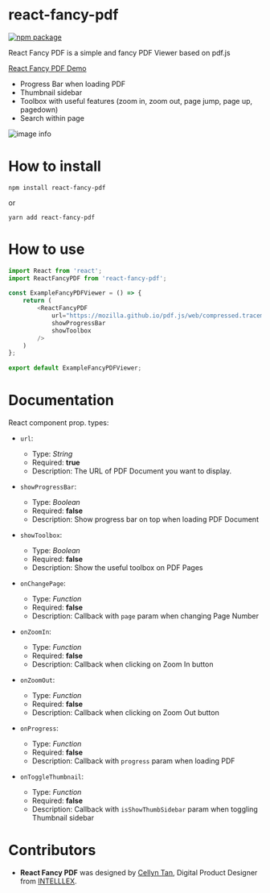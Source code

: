# react-fancy-pdf

[![npm package][npm-badge]][npm]

React Fancy PDF is a simple and fancy PDF Viewer based on pdf.js

[React Fancy PDF Demo](https://intelllex.github.io/react-fancy-pdf/)

- Progress Bar when loading PDF
- Thumbnail sidebar
- Toolbox with useful features (zoom in, zoom out, page jump, page up, pagedown)
- Search within page

![image info](https://i.imgur.com/rqECUDN.png)

# How to install

```
npm install react-fancy-pdf
```

or

```
yarn add react-fancy-pdf
```

# How to use

```js
import React from 'react';
import ReactFancyPDF from 'react-fancy-pdf';
 
const ExampleFancyPDFViewer = () => {
    return (
        <ReactFancyPDF
            url="https://mozilla.github.io/pdf.js/web/compressed.tracemonkey-pldi-09.pdf"
            showProgressBar
            showToolbox
        />
    )
};
 
export default ExampleFancyPDFViewer;
```

# Documentation
React component prop. types:

-   `url`:

    -   Type: _String_
    -   Required: **true**
    -   Description: The URL of PDF Document you want to display.

-   `showProgressBar`:

    -   Type: _Boolean_
    -   Required: **false**
    -   Description: Show progress bar on top when loading PDF Document

-   `showToolbox`:

    -   Type: _Boolean_
    -   Required: **false**
    -   Description: Show the useful toolbox on PDF Pages

-   `onChangePage`:
    -   Type: _Function_
    -   Required: **false**
    -   Description: Callback with `page` param when changing Page Number

-   `onZoomIn`:
    -   Type: _Function_
    -   Required: **false**
    -   Description: Callback when clicking on Zoom In button

-   `onZoomOut`:
    -   Type: _Function_
    -   Required: **false**
    -   Description: Callback when clicking on Zoom Out button

-   `onProgress`:
    -   Type: _Function_
    -   Required: **false**
    -   Description: Callback with `progress` param when loading PDF

-   `onToggleThumbnail`:
    -   Type: _Function_
    -   Required: **false**
    -   Description: Callback with `isShowThumbSidebar` param when toggling Thumbnail sidebar

# Contributors
- **React Fancy PDF** was designed by [Cellyn Tan](https://cellyntan.com), Digital Product Designer from [INTELLLEX](https://intelllex.com).

[build-badge]: https://img.shields.io/travis/user/repo/master.png?style=flat-square
[build]: https://travis-ci.org/user/repo

[npm-badge]: https://img.shields.io/npm/v/npm-package.png?style=flat-square
[npm]: https://www.npmjs.org/package/npm-package

[coveralls-badge]: https://img.shields.io/coveralls/user/repo/master.png?style=flat-square
[coveralls]: https://coveralls.io/github/user/repo


